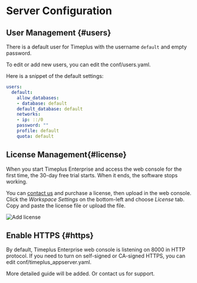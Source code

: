 # Server Configuration

## User Management {#users}
There is a default user for Timeplus with the username `default` and empty password.

To edit or add new users, you can edit the conf/users.yaml.

Here is a snippet of the default settings:
```yaml
users:
  default:
    allow_databases:
    - database: default
    default_database: default
    networks:
    - ip: ::/0
    password: ""
    profile: default
    quota: default
```

## License Management{#license}
When you start Timeplus Enterprise and access the web console for the first time, the 30-day free trial starts. When it ends, the software stops working.

You can [contact us](mailto:support@timeplus.com) and purchase a license, then upload in the web console. Click the *Workspace Settings* on the bottom-left and choose *License* tab. Copy and paste the license file or upload the file.

![Add license](/img/add_license.png)

## Enable HTTPS {#https}

By default, Timeplus Enterprise web console is listening on 8000 in HTTP protocol. If you need to turn on self-signed or CA-signed HTTPS, you can edit conf/timeplus_appserver.yaml.

More detailed guide will be added. Or contact us for support.
